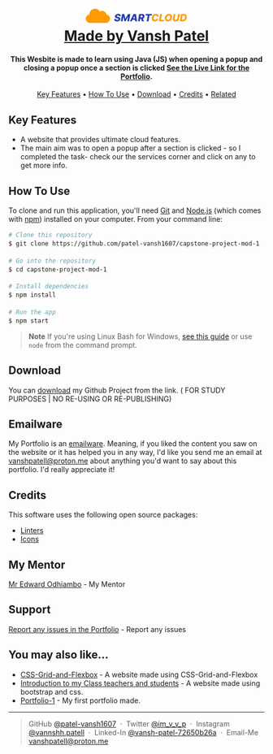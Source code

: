 
<h1 align="center">
  <br>
  <a href="https://github.com/patel-vansh1607"><img src="./Images/logo.png" alt="Vansh Patel" width="200" ></a>
  <br>
 <a href="https://github.com/patel-vansh1607" target="_blank">Made by Vansh Patel</a>
  <br>
</h1>

<h4 align="center">This Wesbite is made to learn using Java (JS) when opening a popup and closing a popup once a section is clicked <a href="https://patel-vansh1607.github.io/smart-cloud/" target="_blank">See the Live Link for the Portfolio</a>.</h4>

<p align="center">
  <a href="#key-features">Key Features</a> •
  <a href="#how-to-use">How To Use</a> •
  <a href="#download">Download</a> •
  <a href="#credits">Credits</a> •
  <a href="#related">Related</a> 
</p>



## Key Features

* A website that provides ultimate cloud features.
* The main aim was to open a popup after a section is clicked - so I completed the task- check our the services corner and click on any to get more info.





## How To Use

To clone and run this application, you'll need [Git](https://git-scm.com) and [Node.js](https://nodejs.org/en/download/) (which comes with [npm](http://npmjs.com)) installed on your computer. From your command line:

```bash
# Clone this repository
$ git clone https://github.com/patel-vansh1607/capstone-project-mod-1

# Go into the repository
$ cd capstone-project-mod-1

# Install dependencies
$ npm install

# Run the app
$ npm start
```

> **Note**
> If you're using Linux Bash for Windows, [see this guide](https://www.howtogeek.com/261575/how-to-run-graphical-linux-desktop-applications-from-windows-10s-bash-shell/) or use `node` from the command prompt.


## Download

You can [download](https://github.com/patel-vansh1607/capstone-project-mod-1/archive/refs/heads/main.zip) my Github Project from the link. ( FOR STUDY PURPOSES | NO RE-USING OR RE-PUBLISHING)
## Emailware

My Portfolio is an [emailware](https://en.wiktionary.org/wiki/emailware). Meaning, if you liked the content you saw on the website or it has helped you in any way, I'd like you send me an email at <vanshpatell@proton.me> about anything you'd want to say about this portfolio. I'd really appreciate it!

## Credits

This software uses the following open source packages:

- [Linters](https://github.com/microverseinc/linters-config)
- [Icons](https://www.figma.com/design/ehQMllNfzw48Tlwwp6fmKy/Portfolio-for-Developers-(Community)node-id=0-1&node-type=canvas&t=IuN4tbcfqNXWqfb2-0)

## My Mentor

[Mr Edward Odhiambo](https://github.com/odhiambo-ed) - My Mentor

## Support
[Report any issues in the Portfolio](https://github.com/patel-vansh1607/capstone-project-mod-1/issues) - Report any issues 

## You may also like...

- [CSS-Grid-and-Flexbox](https://github.com/patel-vansh1607/css-grid-and-flexbox) - A website made using CSS-Grid-and-Flexbox
- [Introduction to my Class teachers and students](https://github.com/patel-vansh1607/adv-css-and-bootstrap) - A website made using bootstrap and css.
- [Portfolio-1](https://github.com/patel-vansh1607/portfolio-1) - My first portfolio made.


---

> GitHub [@patel-vansh1607](https://github.com/patel-vansh1607) &nbsp;&middot;&nbsp;
> Twitter [@im_v_v_p](https://x.com/im_v_v_p) &nbsp;&middot;&nbsp;
> Instagram [@vannshh.patell](https://www.instagram.com/vannshh.patell/) &nbsp;&middot;&nbsp;
> Linked-In [@vansh-patel-72650b26a](https://www.linkedin.com/in/vansh-patel-72650b26a/) &nbsp;&middot;&nbsp;
> Email-Me [vanshpatell@proton.me](<vanshpatell@proton.me>)
 